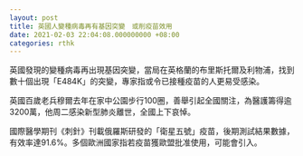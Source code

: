 ```yaml
---
layout: post
title: 英國人變種病毒再有基因突變　或削疫苗效用
date: 2021-02-03 22:04:08.000000000 +08:00
categories: rthk
---
```


英國發現的變種病毒再出現基因突變，當局在英格蘭的布里斯托爾及利物浦，找到數十個出現「E484K」的突變，專家指或令已接種疫苗的人更易受感染。

英國百歲老兵穆爾去年在家中公園步行100圈，善舉引起全國關注，為醫護籌得逾3200萬，他周二感染新型肺炎離世，全國上下哀悼。

國際醫學期刊《刺針》刊載俄羅斯研發的「衛星五號」疫苗，後期測試結果數據，有效率達91.6%。多個歐洲國家指若疫苗獲歐盟批准使用，可能會引入。
